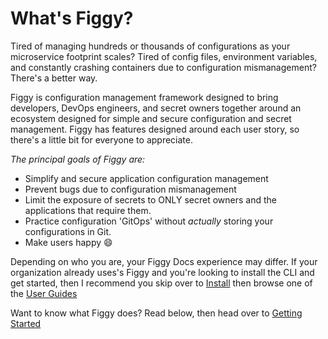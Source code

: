 # What's Figgy?

Tired of managing hundreds or thousands of configurations as your microservice footprint scales? Tired of config files, 
environment variables, and constantly crashing containers due to configuration mismanagement? There's a better way.

Figgy is configuration management framework designed to bring developers, DevOps engineers, and secret owners together 
around an ecosystem designed for simple and secure configuration and secret management. Figgy has features designed 
around each user story, so there's a little bit for everyone to appreciate.

*The principal goals of Figgy are:*

- Simplify and secure application configuration management
- Prevent bugs due to configuration mismanagement
- Limit the exposure of secrets to ONLY secret owners and the applications that require them.
- Practice configuration 'GitOps' without _actually_ storing your configurations in Git. 
- Make users happy :smile:

Depending on who you are, your Figgy Docs experience may differ. If your organization already uses's Figgy and you're looking
to install the CLI and get started, then I recommend you skip over to [Install](/docs/getting-started/install/)
then browse one of the [User Guides](/docs/user-guides/dev/)

Want to know what Figgy does? Read below, then head over to [Getting Started](/docs/getting-started/install/)
